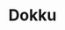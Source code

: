 ---
blog: https://dokku.github.io/
git: https://github.com/dokku/dokku
logohandle: dokku
sort: dokku
title: Dokku
website: http://dokku.viewdocs.io/dokku/
---